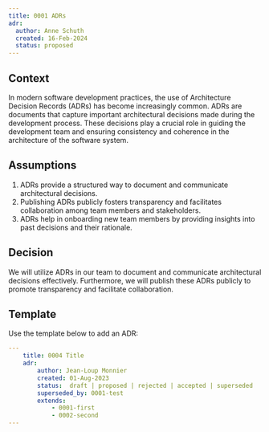 ```yaml
---
title: 0001 ADRs
adr:
  author: Anne Schuth
  created: 16-Feb-2024
  status: proposed
---
```


## Context

In modern software development practices, the use of Architecture Decision Records (ADRs) has become increasingly
common. ADRs are documents that capture important architectural decisions made during the development process. These
decisions play a crucial role in guiding the development team and ensuring consistency and coherence in the architecture
of the software system.

## Assumptions

1. ADRs provide a structured way to document and communicate architectural decisions.
2. Publishing ADRs publicly fosters transparency and facilitates collaboration among team members and stakeholders.
3. ADRs help in onboarding new team members by providing insights into past decisions and their rationale.

## Decision

We will utilize ADRs in our team to document and communicate architectural decisions effectively. Furthermore, we
will publish these ADRs publicly to promote transparency and facilitate collaboration.

## Template

Use the template below to add an ADR:

```yaml
---
    title: 0004 Title
    adr:
        author: Jean-Loup Monnier
        created: 01-Aug-2023
        status:  draft | proposed | rejected | accepted | superseded
        superseded_by: 0001-test
        extends:
            - 0001-first
            - 0002-second
---
```
